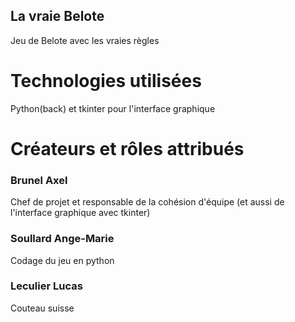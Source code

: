 ## La vraie Belote
Jeu de Belote avec les vraies règles 

# Technologies utilisées 
Python(back) et tkinter pour l'interface graphique

# Créateurs et rôles attribués
 
 ### Brunel Axel 
 Chef de projet et responsable de la cohésion d'équipe (et aussi de l'interface graphique avec tkinter)
 ### Soullard Ange-Marie 
 Codage du jeu en python 
 ### Leculier Lucas 
Couteau suisse 
